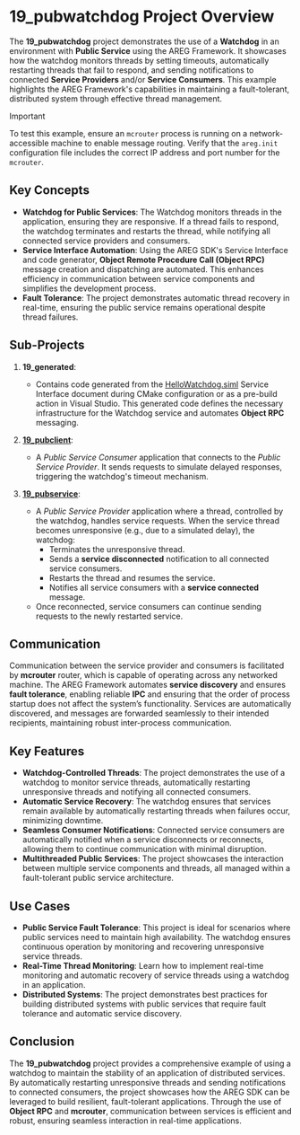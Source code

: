 # 19_pubwatchdog Project Overview

The **19_pubwatchdog** project demonstrates the use of a **Watchdog** in an environment with **Public Service** using the AREG Framework. It showcases how the watchdog monitors threads by setting timeouts, automatically restarting threads that fail to respond, and sending notifications to connected **Service Providers** and/or **Service Consumers**. This example highlights the AREG Framework's capabilities in maintaining a fault-tolerant, distributed system through effective thread management.

> [!IMPORTANT]
> To test this example, ensure an `mcrouter` process is running on a network-accessible machine to enable message routing. Verify that the `areg.init` configuration file includes the correct IP address and port number for the `mcrouter`.

## Key Concepts

- **Watchdog for Public Services**: The Watchdog monitors threads in the application, ensuring they are responsive. If a thread fails to respond, the watchdog terminates and restarts the thread, while notifying all connected service providers and consumers.
- **Service Interface Automation**: Using the AREG SDK's Service Interface and code generator, **Object Remote Procedure Call (Object RPC)** message creation and dispatching are automated. This enhances efficiency in communication between service components and simplifies the development process.
- **Fault Tolerance**: The project demonstrates automatic thread recovery in real-time, ensuring the public service remains operational despite thread failures.

## Sub-Projects

1. **19_generated**:
   - Contains code generated from the [HelloWatchdog.siml](./services/HelloWatchdog.siml) Service Interface document during CMake configuration or as a pre-build action in Visual Studio. This generated code defines the necessary infrastructure for the Watchdog service and automates **Object RPC** messaging.

2. **[19_pubclient](./pubclient/)**:
   - A *Public Service Consumer* application that connects to the *Public Service Provider*. It sends requests to simulate delayed responses, triggering the watchdog's timeout mechanism.

3. **[19_pubservice](./pubservice/)**:
   - A *Public Service Provider* application where a thread, controlled by the watchdog, handles service requests. When the service thread becomes unresponsive (e.g., due to a simulated delay), the watchdog:
     - Terminates the unresponsive thread.
     - Sends a **service disconnected** notification to all connected service consumers.
     - Restarts the thread and resumes the service.
     - Notifies all service consumers with a **service connected** message.
   - Once reconnected, service consumers can continue sending requests to the newly restarted service.

## Communication

Communication between the service provider and consumers is facilitated by **mcrouter** router, which is capable of operating across any networked machine. The AREG Framework automates **service discovery** and ensures **fault tolerance**, enabling reliable **IPC** and ensuring that the order of process startup does not affect the system’s functionality. Services are automatically discovered, and messages are forwarded seamlessly to their intended recipients, maintaining robust inter-process communication.

## Key Features

- **Watchdog-Controlled Threads**: The project demonstrates the use of a watchdog to monitor service threads, automatically restarting unresponsive threads and notifying all connected consumers.
- **Automatic Service Recovery**: The watchdog ensures that services remain available by automatically restarting threads when failures occur, minimizing downtime.
- **Seamless Consumer Notifications**: Connected service consumers are automatically notified when a service disconnects or reconnects, allowing them to continue communication with minimal disruption.
- **Multithreaded Public Services**: The project showcases the interaction between multiple service components and threads, all managed within a fault-tolerant public service architecture.

## Use Cases

- **Public Service Fault Tolerance**: This project is ideal for scenarios where public services need to maintain high availability. The watchdog ensures continuous operation by monitoring and recovering unresponsive service threads.
- **Real-Time Thread Monitoring**: Learn how to implement real-time monitoring and automatic recovery of service threads using a watchdog in an application.
- **Distributed Systems**: The project demonstrates best practices for building distributed systems with public services that require fault tolerance and automatic service discovery.

## Conclusion

The **19_pubwatchdog** project provides a comprehensive example of using a watchdog to maintain the stability of an application of distributed services. By automatically restarting unresponsive threads and sending notifications to connected consumers, the project showcases how the AREG SDK can be leveraged to build resilient, fault-tolerant applications. Through the use of **Object RPC** and **mcrouter**, communication between services is efficient and robust, ensuring seamless interaction in real-time applications.

